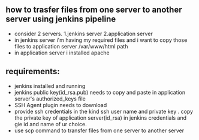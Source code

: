 ## how to trasfer files from one server to another server using jenkins pipeline
- consider 2 servers. 1.jenkins server 2.application server
- in jenkins server i'm having my required files and i want to copy those files to application server /var/www/html path
- in application server i installed apache
## requirements:
- jenkins installed and running
- jenkins public key(id_rsa.pub) needs to copy and paste in application server's authorized_keys file
- SSH Agent plugin needs to download
- provide ssh credentials in the kind ssh user name and private key . copy the private key of application server(id_rsa) in jenkins credentials and gie id and name of ur choice.
- use scp command to transfer files from one server to another server